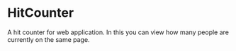 # HitCounter
A hit counter for web application.
In this you can view how many people are currently on the same page.
